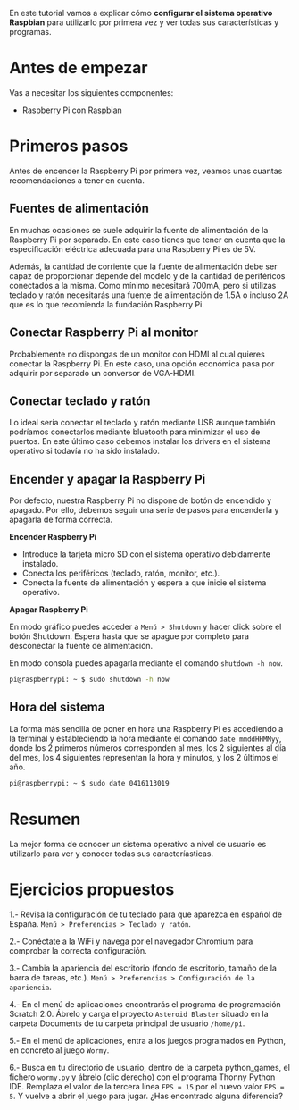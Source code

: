 En este tutorial vamos a explicar cómo **configurar el sistema operativo Raspbian** para utilizarlo por primera vez y ver todas sus características y programas.

# Antes de empezar

Vas a necesitar los siguientes componentes:

- Raspberry Pi con Raspbian

# Primeros pasos

Antes de encender la Raspberry Pi por primera vez, veamos unas cuantas recomendaciones a tener en cuenta.

## Fuentes de alimentación

En muchas ocasiones se suele adquirir la fuente de alimentación de la Raspberry Pi por separado. En este caso tienes que tener en cuenta que la especificación eléctrica adecuada para una Raspberry Pi es de 5V.

Además, la cantidad de corriente que la fuente de alimentación debe ser capaz de proporcionar depende del modelo y de la cantidad de periféricos conectados a la misma. Como mínimo necesitará 700mA, pero si utilizas teclado y ratón necesitarás una fuente de alimentación de 1.5A o incluso 2A que es lo que recomienda la fundación Raspberry Pi.

## Conectar Raspberry Pi al monitor

Probablemente no dispongas de un monitor con HDMI al cual quieres conectar la Raspberry Pi. En este caso, una opción económica pasa por adquirir por separado un conversor de VGA-HDMI.
 
## Conectar teclado y ratón

Lo ideal sería conectar el teclado y ratón mediante USB aunque también podríamos conectarlos mediante bluetooth para minimizar el uso de puertos. En este último caso debemos instalar los drivers en el sistema operativo si todavía no ha sido instalado.

## Encender y apagar la Raspberry Pi

Por defecto, nuestra Raspberry Pi no dispone de botón de encendido y apagado. Por ello, debemos seguir una serie de pasos para encenderla y apagarla de forma correcta.

**Encender Raspberry Pi**

- Introduce la tarjeta micro SD con el sistema operativo debidamente instalado.
- Conecta los periféricos (teclado, ratón, monitor, etc.).
- Conecta la fuente de alimentación y espera a que inicie el sistema operativo.

**Apagar Raspberry Pi**

En modo gráfico puedes acceder a `Menú > Shutdown` y hacer click sobre el botón Shutdown. Espera hasta que se apague por completo para desconectar la fuente de alimentación.

En modo consola puedes apagarla mediante el comando `shutdown -h now`.

```sh
pi@raspberrypi: ~ $ sudo shutdown -h now
```

## Hora del sistema

La forma más sencilla de poner en hora una Raspberry Pi es accediendo a la terminal y estableciendo la hora mediante el comando `date mmddHHMMyy`, donde los 2 primeros números corresponden al mes, los 2 siguientes al día del mes, los 4 siguientes representan la hora y minutos, y los 2 últimos el año.

```sh
pi@raspberrypi: ~ $ sudo date 0416113019
```

# Resumen

La mejor forma de conocer un sistema operativo a nivel de usuario es utilizarlo para ver y conocer todas sus caracteríasticas.

# Ejercicios propuestos

1.- Revisa la configuración de tu teclado para que aparezca en español de España. `Menú > Preferencias > Teclado y ratón`.

2.- Conéctate a la WiFi y navega por el navegador Chromium para comprobar la correcta configuración.

3.- Cambia la apariencia del escritorio (fondo de escritorio, tamaño de la barra de tareas, etc.). `Menú > Preferencias > Configuración de la apariencia`.

4.- En el menú de aplicaciones encontrarás el programa de programación Scratch 2.0. Ábrelo y carga el proyecto `Asteroid Blaster` situado en la carpeta Documents de tu carpeta principal de usuario `/home/pi`.

5.- En el menú de aplicaciones, entra a los juegos programados en Python, en concreto al juego `Wormy`.

6.- Busca en tu directorio de usuario, dentro de la carpeta python_games, el fichero `wormy.py` y ábrelo (clic derecho) con el programa Thonny Python IDE. Remplaza el valor de la tercera línea `FPS = 15` por el nuevo valor `FPS = 5`. Y vuelve a abrir el juego para jugar. ¿Has encontrado alguna diferencia?